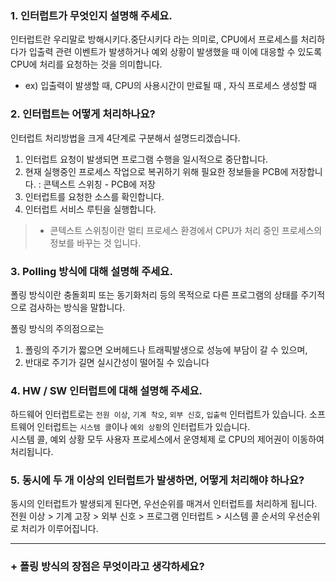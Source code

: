 ### 1. 인터럽트가 무엇인지 설명해 주세요.

인터럽트란 우리말로 방해시키다.중단시키다 라는 의미로,
CPU에서 프로세스를 처리하다가 입출력 관련 이벤트가 발생하거나 예외 상황이 발생했을 때 
이에 대응할 수 있도록 CPU에 처리를 요청하는 것을 의미합니다.

- ex) 입출력이 발생할 때, CPU의 사용시간이 만료될 때 , 자식 프로세스 생성할 때

### 2. 인터럽트는 어떻게 처리하나요?

인터럽트 처리방법을 크게 4단계로 구분해서 설명드리겠습니다.

1. 인터럽트 요청이 발생되면 프로그램 수행을 일시적으로 중단합니다.
2. 현재 실행중인 프로세스 작업으로 복귀하기 위해 필요한 정보들을 PCB에 저장합니다. : 콘텍스트 스위칭 - PCB에 저장
3. 인터럽트를 요청한 소스를 확인합니다.
4. 인터럽트 서비스 루틴을 실행합니다.

> - 콘텍스트 스위칭이란 멀티 프로세스 환경에서 CPU가 처리 중인 프로세스의 정보를 바꾸는 것 입니다.

### 3. Polling 방식에 대해 설명해 주세요.

폴링 방식이란 충돌회피 또는 동기화처리 등의 목적으로 다른 프로그램의 상태를 주기적으로 검사하는 방식을 말합니다. 

폴링 방식의 주의점으로는
1. 폴링의 주기가 짧으면 오버헤드나 트래픽발생으로 성능에 부담이 갈 수 있으며, 
2. 반대로 주기가 길면 실시간성이 떨어질 수 있습니다

### 4. HW / SW 인터럽트에 대해 설명해 주세요.

하드웨어 인터럽트로는 `전원 이상`, `기계 착오`, `외부 신호`, `입출력` 인터럽트가 있습니다. 
소프트웨어 인터럽트는 `시스템 콜`이나 `예외 상황`의 인터럽트가 있습니다.  
시스템 콜, 예외 상황 모두 사용자 프로세스에서 운영체제 로 CPU의 제어권이 이동하여 처리됩니다.

### 5. 동시에 두 개 이상의 인터럽트가 발생하면, 어떻게 처리해야 하나요?

동시의 인터럽트가 발생되게 된다면, 우선순위를 매겨서 인터럽트를 처리하게 됩니다.  
전원 이상 > 기계 고장 > 외부 신호 > 프로그램 인터럽트 > 시스템 콜 순서의 우선순위로 처리가 이루어집니다.

---
### + 폴링 방식의 장점은 무엇이라고 생각하세요?
